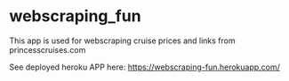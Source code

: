 # webscraping_fun  

This app is used for webscraping cruise prices and links from princesscruises.com  

See deployed heroku APP here: https://webscraping-fun.herokuapp.com/

